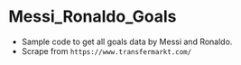 # Messi_Ronaldo_Goals
* Sample code to get all goals data by Messi and Ronaldo.
* Scrape from `https://www.transfermarkt.com/`
